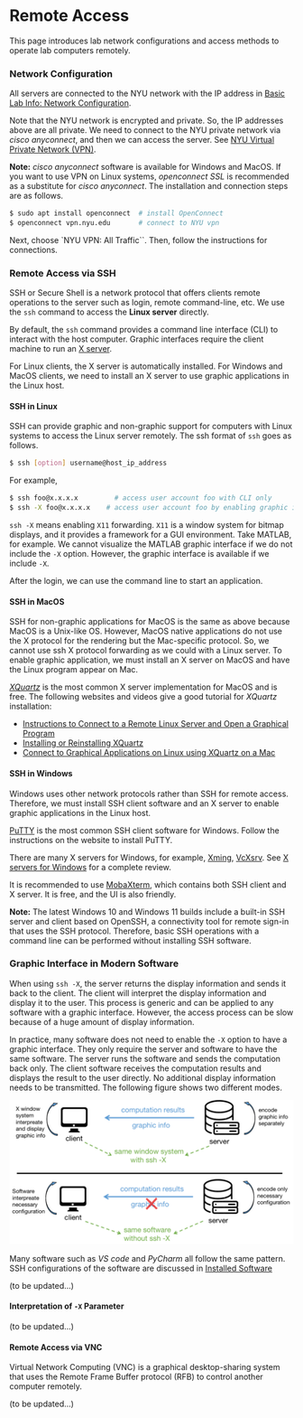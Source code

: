 # Remote Access

This page introduces lab network configurations and access methods to operate lab computers remotely. 



### Network Configuration

All servers are connected to the NYU network with the IP address in [Basic Lab Info: Network Configuration](_pages/basic_lab_info.md#network-configuration). 

Note that the NYU network is encrypted and private. So, the IP addresses above are all private. We need to connect to the NYU private network via *cisco anyconnect*, and then we can access the server. See [NYU Virtual Private Network (VPN)](https://www.nyu.edu/life/information-technology/infrastructure/network-services/vpn.html).

**Note:** *cisco anyconnect* software is available for Windows and MacOS. If you want to use VPN on Linux systems, *openconnect SSL* is recommended as a substitute for *cisco anyconnect*. The installation and connection steps are as follows.

```bash
$ sudo apt install openconnect  # install OpenConnect
$ openconnect vpn.nyu.edu       # connect to NYU vpn
```
Next, choose `NYU VPN: All Traffic``. Then, follow the instructions for connections.



### Remote Access via SSH 

SSH or Secure Shell is a network protocol that offers clients remote operations to the server such as login, remote command-line, etc. We use the `ssh` command to access the **Linux server** directly. 

By default, the `ssh` command provides a command line interface (CLI) to interact with the host computer. Graphic interfaces require the client machine to run an [X server](https://en.wikipedia.org/wiki/X.Org_Server).

For Linux clients, the X server is automatically installed. For Windows and MacOS clients, we need to install an X server to use graphic applications in the Linux host.


#### SSH in Linux

SSH can provide graphic and non-graphic support for computers with Linux systems to access the Linux server remotely. The ssh format of `ssh` goes as follows.

```bash
$ ssh [option] username@host_ip_address
```

For example,

```bash
$ ssh foo@x.x.x.x	 	  # access user account foo with CLI only
$ ssh -X foo@x.x.x.x 	# access user account foo by enabling graphic interfaces.
```

`ssh -X` means enabling `X11` forwarding. `X11` is a window system for bitmap displays, and it provides a framework for a GUI environment. Take MATLAB, for example. We cannot visualize the MATLAB graphic interface if we do not include the `-X` option. However, the graphic interface is available if we include `-X`.

After the login, we can use the command line to start an application. 


#### SSH in MacOS

SSH for non-graphic applications for MacOS is the same as above because MacOS is a Unix-like OS. However,  MacOS native applications do not use the X protocol for the rendering but the Mac-specific protocol. So, we cannot use ssh X protocol forwarding as we could with a Linux server. To enable graphic application, we must install an X server on MacOS and have the Linux program appear on Mac. 

[*XQuartz*](https://www.xquartz.org/) is the most common X server implementation for MacOS and is free. The following websites and videos give a good tutorial for *XQuartz* installation:

- [Instructions to Connect to a Remote Linux Server and Open a Graphical Program](https://princetonuniversity.github.io/PUbootcamp/ssh-instructions/)
- [Installing or Reinstalling XQuartz](https://www.l3harrisgeospatial.com/Support/Self-Help-Tools/Help-Articles/Help-Articles-Detail/ArtMID/10220/ArticleID/23855/Installing-or-Reinstalling-XQuartz-if-Upgrade-to-macOS-1015-Catalina-Causes-Issues)
- [Connect to Graphical Applications on Linux using XQuartz on a Mac](https://www.youtube.com/watch?v=s6e3cqCISaE)


#### SSH in Windows
Windows uses other network protocols rather than SSH for remote access. Therefore, we must install SSH client software and an X server to enable graphic applications in the Linux host. 

[PuTTY](https://www.putty.org/) is the most common SSH client software for Windows. Follow the instructions on the website to install PuTTY.

There are many X servers for Windows, for example, [Xming](http://www.straightrunning.com/XmingNotes/), [VcXsrv](https://sourceforge.net/projects/vcxsrv/). See [X servers for Windows](https://teamdynamix.umich.edu/TDClient/47/LSAPortal/KB/ArticleDet?ID=1797) for a complete review.

It is recommended to use [MobaXterm](https://mobaxterm.mobatek.net/), which contains both SSH client and X server. It is free, and the UI is also friendly.

**Note:** The latest Windows 10 and Windows 11 builds include a built-in SSH server and client based on OpenSSH, a connectivity tool for remote sign-in that uses the SSH protocol. Therefore, basic SSH operations with a command line can be performed without installing SSH software.  



### Graphic Interface in Modern Software

When using `ssh -X`, the server returns the display information and sends it back to the client. The client will interpret the display information and display it to the user. This process is generic and can be applied to any software with a graphic interface. However, the access process can be slow because of a huge amount of display information. 

In practice, many software does not need to enable the `-X` option to have a graphic interface. They only require the server and software to have the same software. The server runs the software and sends the computation back only. The client software receives the computation results and displays the result to the user directly. No additional display information needs to be transmitted. The following figure shows two different modes. 

![img](../_media/ssh_graphics.png)

Many software such as *VS code* and *PyCharm* all follow the same pattern. SSH configurations of the software are discussed in [Installed Software](_pages/installed_software.md)

(to be updated...)


#### Interpretation of `-X` Parameter

(to be updated...)



#### Remote Access via VNC

Virtual Network Computing (VNC) is a graphical desktop-sharing system that uses the Remote Frame Buffer protocol (RFB) to control another computer remotely. 

(to be updated...)



